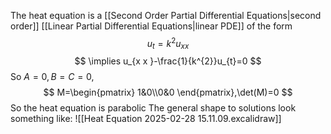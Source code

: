 The heat equation is a [[Second Order Partial Differential Equations|second order]] [[Linear Partial Differential Equations|linear PDE]] of the form
$$
u_{t}=k^{2}u_{xx}
$$
$$
\implies u_{x x }-\frac{1}{k^{2}}u_{t}=0
$$
So $A=0,B=C=0$,
$$
M=\begin{pmatrix}
1&0\\0&0
\end{pmatrix},\det(M)=0
$$
So the heat equation is parabolic
The general shape to solutions look something like:
![[Heat Equation 2025-02-28 15.11.09.excalidraw]]

